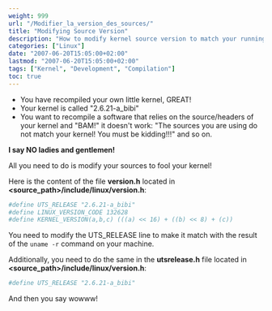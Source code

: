```yaml
---
weight: 999
url: "/Modifier_la_version_des_sources/"
title: "Modifying Source Version"
description: "How to modify kernel source version to match your running kernel for compiling software"
categories: ["Linux"]
date: "2007-06-20T15:05:00+02:00"
lastmod: "2007-06-20T15:05:00+02:00"
tags: ["Kernel", "Development", "Compilation"]
toc: true
---
```


- You have recompiled your own little kernel, GREAT!
- Your kernel is called "2.6.21-a_bibi"
- You want to recompile a software that relies on the source/headers of your kernel and "BAM!" it doesn't work: "The sources you are using do not match your kernel! You must be kidding!!!" and so on.

**I say NO ladies and gentlemen!**

All you need to do is modify your sources to fool your kernel!

Here is the content of the file **version.h** located in **\<source_path\>/include/linux/version.h**:

```bash
#define UTS_RELEASE "2.6.21-a_bibi"
#define LINUX_VERSION_CODE 132628
#define KERNEL_VERSION(a,b,c) (((a) << 16) + ((b) << 8) + (c))
```

You need to modify the UTS_RELEASE line to make it match with the result of the `uname -r` command on your machine.

Additionally, you need to do the same in the **utsrelease.h** file located in **\<source_path\>/include/linux/version.h**:

```bash
#define UTS_RELEASE "2.6.21-a_bibi"
```

And then you say wowww!
